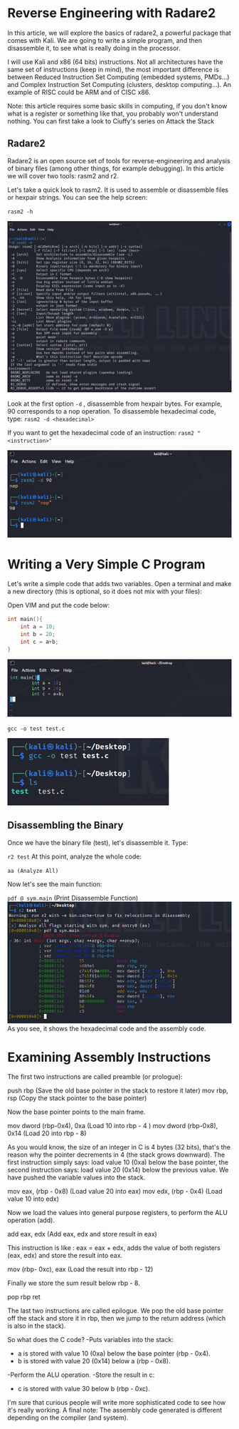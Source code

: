 # Reverse Engineering with Radare2

In this article, we will explore the basics of radare2, a powerful package that comes with Kali. We are going to write a simple program, and then disassemble it, to see what is really doing in the processor.

I will use Kali  and x86 (64 bits) instructions. Not all architectures have the same set of instructions (keep in mind), the most important difference is between Reduced Instruction Set Computing (embedded systems, PMDs...) and Complex Instruction Set Computing (clusters, desktop computing...). An example of RISC could be ARM and of CISC x86.

Note: this article requires some basic skills in computing, if you don't know what is a register or something like that, you probably won't understand nothing. You can first take a look to Ciuffy's series on Attack the Stack 

## Radare2

Radare2 is an open source set of tools for reverse-engineering and analysis of binary files (among other things, for example debugging). In this article we will cover two tools: rasm2 and r2.

Let's take a quick look to rasm2. It is used to assemble or disassemble files or hexpair strings. You can see the help screen:

` rasm2 -h `

<img src="/img/Screenshot_9.png">

Look at the first option ` -d ` , disassemble from hexpair bytes. For example, 90 corresponds to a nop operation. To disassemble hexadecimal code, type: ` rasm2 -d <hexadecimal> `

If you want to get the hexadecimal code of an instruction: ` rasm2 "<instruction>" `

<img src="/img/Screenshot_10.png">

# Writing a Very Simple C Program 

Let's write a simple code that adds two variables. Open a terminal and make a new directory (this is optional, so it does not mix with your files): 

Open VIM and put the code below:
```c 
int main(){
    int a = 10;
    int b = 20;
    int c = a+b;
}
```

<img src="/img/Screenshot_11.png">

` gcc -o test test.c `

<img src="/img/Screenshot_13.png">

## Disassembling the Binary

Once we have the binary file (test), let's disassemble it. Type:

` r2 test ` 
At this point, analyze the whole code:

` aa (Analyze All) `

Now let's see the main function:

` pdf @ sym.main ` (Print Disassemble Function)
<img src="/img/Screenshot_14.png">
As you see, it shows the hexadecimal code and the assembly code.

# Examining Assembly Instructions

The first two instructions are called preamble (or prologue):

push rbp (Save the old base pointer in the stack to restore it later)
mov rbp, rsp (Copy the stack pointer to the base pointer)

Now the base pointer points to the main frame.

mov dword (rbp-0x4), 0xa (Load 10 into rbp - 4 )
mov dword (rbp-0x8), 0x14 (Load 20 into rbp - 8)

As you would know, the size of an integer in C is 4 bytes (32 bits), that's the reason why the pointer decrements in 4 (the stack grows downward). The first instruction simply says: load value 10 (0xa) below the base pointer, the second instruction says: load value 20 (0x14) below the previous value. We have pushed the variable values into the stack.

mov eax, (rbp - 0x8) (Load value 20 into eax)
mov edx, (rbp - 0x4) (Load value 10 into edx)

Now we load the values into general purpose registers, to perform the ALU operation (add).

add eax, edx (Add eax, edx and store result in eax)

This instruction is like : eax = eax + edx, adds the value of both registers (eax, edx) and store the result into eax.

mov (rbp- 0xc), eax (Load the result into rbp - 12)

Finally we store the sum result below rbp - 8.

pop rbp
ret

The last two instructions are called epilogue. We pop the old base pointer off the stack and store it in rbp, then we jump to the return address (which is also in the stack).

So what does the C code?
-Puts variables into the stack:
 - a is stored with value 10 (0xa) below the base pointer (rbp - 0x4).
 - b is stored with value 20 (0x14) below a (rbp - 0x8).

-Perform the ALU operation.
-Store the result in c:
 - c is stored with value 30 below b (rbp - 0xc).

I'm sure that curious people will write more sophisticated code to see how it's really working.
A final note: The assembly code generated is different depending on the compiler (and system).
